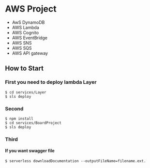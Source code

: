 # AWS Project
- AwS DynamoDB
- AWS Lambda
- AWS Cognito
- AWS EventBridge
- AWS SNS
- AWS SQS
- AWS API gateway
## How to Start
### First you need to deploy lambda Layer   
    $ cd services/Layer
    $ sls deploy
### Second 
    $ npm install
    $ cd services/BoardProject
    $ sls deploy
### Third
#### If you want swagger file
    $ serverless downloadDocumentation --outputFileName=filename.ext.